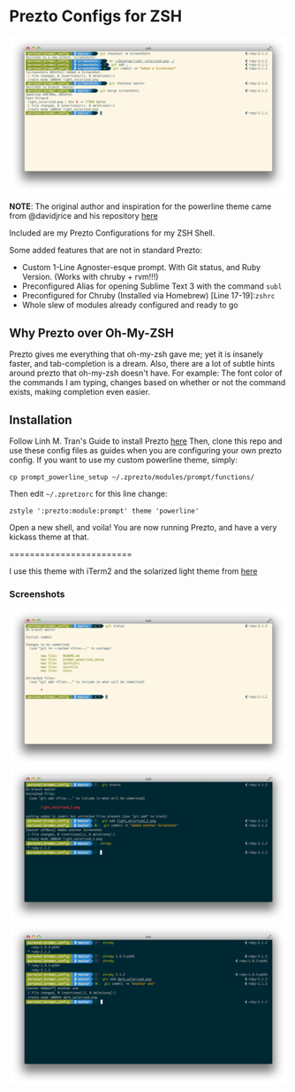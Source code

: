 Prezto Configs for ZSH
=======================

![Example](https://raw.githubusercontent.com/grubernaut/prompt_config/master/light_solarized_2.png)

**NOTE**: The original author and inspiration for the powerline theme came from @davidjrice and his repository [here](https://github.com/davidjrice/prezto_powerline)

Included are my Prezto Configurations for my ZSH Shell. 

Some added features that are not in standard Prezto:
* Custom 1-Line Agnoster-esque prompt. With Git status, and Ruby Version. (Works with chruby + rvm!!!)
* Preconfigured Alias for opening Sublime Text 3 with the command ```subl```
* Preconfigured for Chruby (Installed via Homebrew) [Line 17-19]:```zshrc```
* Whole slew of modules already configured and ready to go

## Why Prezto over Oh-My-ZSH
Prezto gives me everything that oh-my-zsh gave me; yet it is insanely faster, and tab-completion is a dream. 
Also, there are a lot of subtle hints around prezto that oh-my-zsh doesn't have. For example: The font color of the commands I am typing, changes based on whether or not the command exists, making completion even easier. 

## Installation
Follow Linh M. Tran's Guide to install Prezto [here](http://linhmtran168.github.io/blog/2013/12/15/ditching-oh-my-zsh-for-prezto/)
Then, clone this repo and use these config files as guides when you are configuring your own prezto config. 
If you want to use my custom powerline theme, simply:
```
cp prompt_powerline_setup ~/.zprezto/modules/prompt/functions/
```
Then edit ```~/.zpretzorc``` for this line change:
```
zstyle ':prezto:module:prompt' theme 'powerline'
```

Open a new shell, and voila! You are now running Prezto, and have a very kickass theme at that. 

========================

I use this theme with iTerm2 and the solarized light theme from [here](https://github.com/altercation/solarized/tree/master/iterm2-colors-solarized)

### Screenshots

![Example2](https://raw.githubusercontent.com/grubernaut/prompt_config/master/light_solarized.png)
![Example3](https://raw.githubusercontent.com/grubernaut/prompt_config/master/dark_solarized.png)
![Example4](https://raw.githubusercontent.com/grubernaut/prompt_config/master/dark_solarized_2.png)
